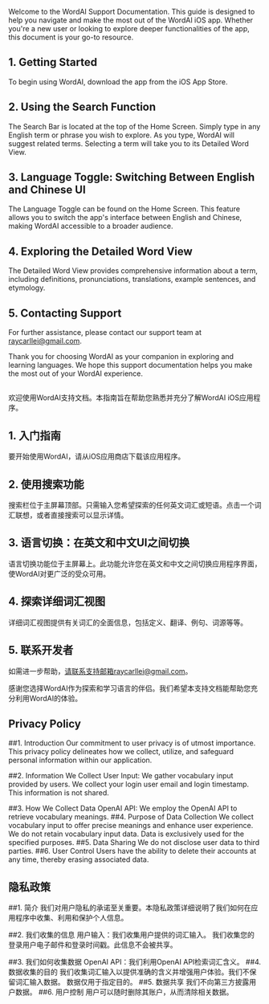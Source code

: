 Welcome to the WordAI Support Documentation. This guide is designed to help you navigate and make the most out of the WordAI iOS app. Whether you're a new user or looking to explore deeper functionalities of the app, this document is your go-to resource.


## 1. Getting Started

To begin using WordAI, download the app from the iOS App Store. 

## 2. Using the Search Function

The Search Bar is located at the top of the Home Screen. Simply type in any English term or phrase you wish to explore. As you type, WordAI will suggest related terms. Selecting a term will take you to its Detailed Word View.

## 3. Language Toggle: Switching Between English and Chinese UI

The Language Toggle can be found on the Home Screen. This feature allows you to switch the app's interface between English and Chinese, making WordAI accessible to a broader audience.

## 4. Exploring the Detailed Word View

The Detailed Word View provides comprehensive information about a term, including definitions, pronunciations, translations, example sentences, and etymology.


## 5. Contacting Support

For further assistance, please contact our support team at raycarllei@gmail.com. 

Thank you for choosing WordAI as your companion in exploring and learning languages. We hope this support documentation helps you make the most out of your WordAI experience.

##

欢迎使用WordAI支持文档。本指南旨在帮助您熟悉并充分了解WordAI iOS应用程序。
## 1. 入门指南

要开始使用WordAI，请从iOS应用商店下载该应用程序。

## 2. 使用搜索功能

搜索栏位于主屏幕顶部。只需输入您希望探索的任何英文词汇或短语。点击一个词汇联想，或者直接搜索可以显示详情。

## 3. 语言切换：在英文和中文UI之间切换

语言切换功能位于主屏幕上。此功能允许您在英文和中文之间切换应用程序界面，使WordAI对更广泛的受众可用。

## 4. 探索详细词汇视图

详细词汇视图提供有关词汇的全面信息，包括定义、翻译、例句、词源等等。

## 5. 联系开发者

如需进一步帮助，请联系支持邮箱raycarllei@gmail.com。

感谢您选择WordAI作为探索和学习语言的伴侣。我们希望本支持文档能帮助您充分利用WordAI的体验。

## Privacy Policy
##1. Introduction
Our commitment to user privacy is of utmost importance. This privacy policy delineates how we collect, utilize, and safeguard personal information within our application.

##2. Information We Collect
User Input: We gather vocabulary input provided by users.
We collect your login user email and login timestamp. This information is not shared.

##3. How We Collect Data
OpenAI API: We employ the OpenAI API to retrieve vocabulary meanings.
##4. Purpose of Data Collection
We collect vocabulary input to offer precise meanings and enhance user experience. We do not retain vocabulary input data.
Data is exclusively used for the specified purposes.
##5. Data Sharing
We do not disclose user data to third parties.
##6. User Control
Users have the ability to delete their accounts at any time, thereby erasing associated data.

## 隐私政策
##1. 简介
我们对用户隐私的承诺至关重要。本隐私政策详细说明了我们如何在应用程序中收集、利用和保护个人信息。

##2. 我们收集的信息
用户输入：我们收集用户提供的词汇输入。
我们收集您的登录用户电子邮件和登录时间戳。此信息不会被共享。

##3. 我们如何收集数据
OpenAI API：我们利用OpenAI API检索词汇含义。
##4. 数据收集的目的
我们收集词汇输入以提供准确的含义并增强用户体验。我们不保留词汇输入数据。
数据仅用于指定目的。
##5. 数据共享
我们不向第三方披露用户数据。
##6. 用户控制
用户可以随时删除其账户，从而清除相关数据。

